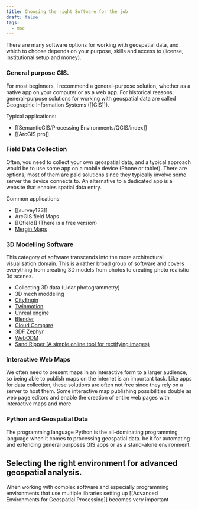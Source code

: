 ```yaml
---
title: Choosing the right Software for the job
draft: false
tags:
  - moc
---
```

 
There are many software options for working with geospatial data, and which to choose depends on your purpose, skills and access to (license, institutional setup and money). 

### General purpose GIS.
For most beginners, I recommend a general-purpose solution, whether as a native app on your computer or as a web app. For historical reasons, general-purpose solutions for working with geospatial data are called Geographic Information Systems ([[GIS]]). 

Typical applications:
- [[SemanticGIS/Processing Environments/QGIS/index]]
- [[ArcGIS pro]]

### Field Data Collection
Often, you need to collect your own geospatial data, and a typical approach would be to use some app on a mobile device (Phone or tablet). There are options; most of them are paid solutions since they typically involve some server the device connects to.  An alternative to a dedicated app is a website that enables spatial data entry.

Common applications
- [[survey123]]
- ArcGIS field Maps
- [[Qfield]] (There is a free version)
- [Mergin Maps](https://merginmaps.com/)

### 3D Modelling Software
This category of software transcends into the more architectural visualisation domain. This is a rather broad group of software and covers everything from creating 3D models from photos to creating photo realistic 3d scenes.


- Collecting 3D data (Lidar photogrammetry)
- 3D mech moddeling
- [CityEngin](https://www.geoinformatics.online/software-and-web-apps/cityengine/)
- [Twinmotion](https://www.twinmotion.com/)
- [Unreal engine](https://www.unrealengine.com/)
- [Blender](https://www.blender.org/)
- [Cloud Compare](https://www.danielgm.net/cc/)
- 3[DF Zephyr](https://all3dp.com/1/best-photogrammetry-software/#3df-zephyr)
- [WebODM](https://all3dp.com/1/best-photogrammetry-software/#webodm)
- [Sand Ripper (A simple online tool for rectifying images)](https://sandripper.vercel.app/)

### Interactive Web Maps
We often need to present maps in an interactive form to a larger audience, so being able to publish maps on the internet is an important task. Like apps for data collection, these solutions are often not free since they rely on a server to host them. Some interactive map publishing possibilities double as web page editors and enable the creation of entire web pages with interactive maps and more.

### Python and Geospatial Data
The programming language Python is the all-dominating programming language when it comes to processing geospatial data. be it for automating and extending general purposes GIS apps or as a stand-alone environment. 

## Selecting the right environment for advanced geospatial analysis. 

When working with complex software  and especially programming environments that use multiple libraries setting up [[Advanced Environments for Geospatial Processing]] becomes very important